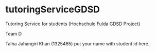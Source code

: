 # tutoringServiceGDSD
Tutoring Service for students (Hochschule Fulda GDSD Project)


Team D

Talha Jahangiri Khan (1325485)
put your name with student id here..
